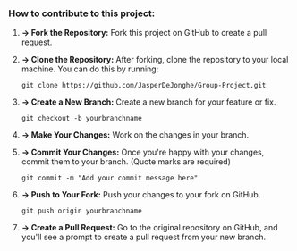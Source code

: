 ### How to contribute to this project:

1. **→ Fork the Repository:** Fork this project on GitHub to create a pull request.

2. **→ Clone the Repository:** After forking, clone the repository to your local machine. You can do this by running:
   ```
   git clone https://github.com/JasperDeJonghe/Group-Project.git
   ```
3. **→ Create a New Branch:** Create a new branch for your feature or fix.
   ```
   git checkout -b yourbranchname
   ```

4. **→ Make Your Changes:** Work on the changes in your branch.

5. **→ Commit Your Changes:** Once you're happy with your changes, commit them to your branch. (Quote marks are required)
   ```
   git commit -m "Add your commit message here"
   ```

6. **→ Push to Your Fork:** Push your changes to your fork on GitHub.
   ```
   git push origin yourbranchname
   ```

7. **→ Create a Pull Request:** Go to the original repository on GitHub, and you'll see a prompt to create a pull request from your new branch.
 
